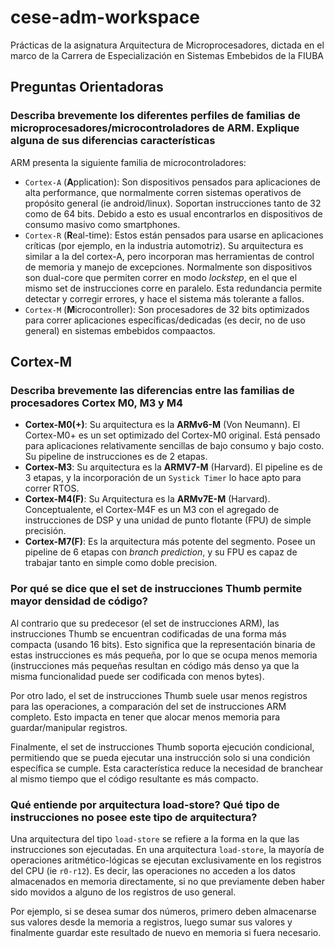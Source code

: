 # cese-adm-workspace
Prácticas de la asignatura Arquitectura de Microprocesadores, dictada en el marco de la Carrera de Especialización en Sistemas Embebidos de la FIUBA

## Preguntas Orientadoras

### Describa brevemente los diferentes perfiles de familias de microprocesadores/microcontroladores de ARM. Explique alguna de sus diferencias características
ARM presenta la siguiente familia de microcontroladores:
* `Cortex-A` (**A**pplication): Son dispositivos pensados para aplicaciones de alta performance, que normalmente corren sistemas operativos de propósito general (ie android/linux). Soportan instrucciones tanto de 32 como de 64 bits. Debido a esto es usual encontrarlos en dispositivos de consumo masivo como smartphones.
* `Cortex-R` (**R**eal-time): Estos están pensados para usarse en aplicaciones críticas (por ejemplo, en la industria automotriz). Su arquitectura es similar a la del cortex-A, pero incorporan mas herramientas de control de memoria y manejo de excepciones. Normalmente son dispositivos son dual-core que permiten correr en modo *lockstep*, en el que el mismo set de instrucciones corre en paralelo. Esta redundancia permite detectar y corregir errores, y hace el sistema más tolerante a fallos.
* `Cortex-M` (**M**icrocontroller): Son procesadores de 32 bits optimizados para correr aplicaciones específicas/dedicadas (es decir, no de uso general) en sistemas embebidos compaactos.

## Cortex-M

### Describa brevemente las diferencias entre las familias de procesadores Cortex M0, M3 y M4

* **Cortex-M0(+)**: Su arquitectura es la **ARMv6-M** (Von Neumann). El Cortex-M0+ es un set optimizado del Cortex-M0 original. Está pensado para aplicaciones relativamente sencillas de bajo consumo y bajo costo. Su pipeline de instrucciones es de 2 etapas.
* **Cortex-M3**: Su arquitectura es la **ARMV7-M** (Harvard). El pipeline es de 3 etapas, y la incorporación de un `Systick Timer` lo hace apto para correr RTOS.
* **Cortex-M4(F)**: Su Arquitectura es la **ARMv7E-M** (Harvard). Conceptualente, el Cortex-M4F es un M3 con el agregado de instrucciones de DSP y una unidad de punto flotante (FPU) de simple precisión.
* **Cortex-M7(F)**: Es la arquitectura más potente del segmento. Posee un pipeline de 6 etapas con *branch prediction*, y su FPU es capaz de trabajar tanto en simple como doble precision.

### Por qué se dice que el set de instrucciones Thumb permite mayor densidad de código?
Al contrario que su predecesor (el set de instrucciones ARM), las instrucciones Thumb se encuentran codificadas de una forma más compacta (usando 16 bits). Esto significa que la representación binaria de estas instrucciones es más pequeña, por lo que se ocupa menos memoria (instrucciones más pequeñas resultan en código más denso ya que la misma funcionalidad puede ser codificada con menos bytes).

Por otro lado, el set de instrucciones Thumb suele usar menos registros para las operaciones, a comparación del set de instrucciones ARM completo. Esto impacta en tener que alocar menos memoria para guardar/manipular registros.

Finalmente, el set de instrucciones Thumb soporta ejecución condicional, permitiendo que se pueda ejecutar una instrucción solo si una condición específica se cumple. Esta característica reduce la necesidad de branchear al mismo tiempo que el código resultante es más compacto.

### Qué entiende por arquitectura load-store? Qué tipo de instrucciones no posee este tipo de arquitectura?
Una arquitectura del tipo `load-store` se refiere a la forma en la que las instrucciones son ejecutadas. En una arquitectura `load-store`, la mayoría de operaciones aritmético-lógicas se ejecutan exclusivamente en los registros del CPU (ie `r0-r12`). Es decir, las operaciones no acceden a los datos almacenados en memoria directamente, si no que previamente deben haber sido movidos a alguno de los registros de uso general.

Por ejemplo, si se desea sumar dos números, primero deben almacenarse sus valores desde la memoria a registros, luego sumar sus valores y finalmente guardar este resultado de nuevo en memoria si fuera necesario.